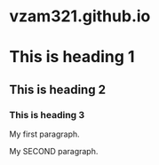 # vzam321.github.io
<!DOCTYPE html>
<html>
<body>
<h1>This is heading 1</h1>
<h2>This is heading 2</h2>
<h3>This is heading 3</h3>

<p>My first paragraph.</p>
<p>My SECOND paragraph.</p>
</body>
</html>
